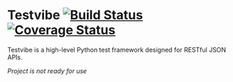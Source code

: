 # Testvibe [![Build Status](https://travis-ci.org/Niklas9/testvibe.svg?branch=master)](https://travis-ci.org/Niklas9/testvibe) [![Coverage Status](https://coveralls.io/repos/github/Niklas9/testvibe/badge.svg?branch=master)](https://coveralls.io/github/Niklas9/testvibe?branch=master)

Testvibe is a high-level Python test framework designed for RESTful JSON APIs.

*Project is not ready for use*
